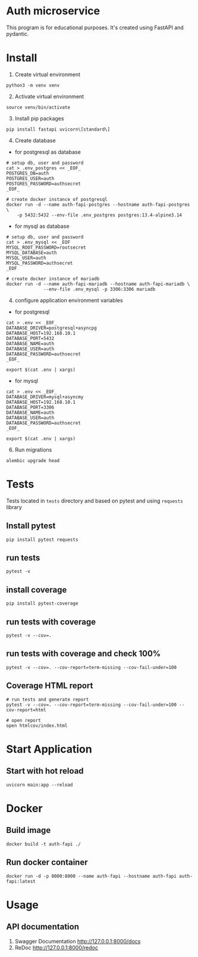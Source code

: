 # Auth microservice

This program is for educational purposes. It's created using FastAPI and pydantic.

# Install

1. Create virtual environment
```shell
python3 -m venv venv
```

2. Activate virtual environment
```shell
source venv/bin/activate
```

3. Install pip packages
```shell
pip install fastapi uvicorn\[standard\]
```

4. Create database
* for postgresql as database
```shell
# setup db, user and password
cat > .env_postgres << _EOF_
POSTGRES_DB=auth
POSTGRES_USER=auth
POSTGRES_PASSWORD=authsecret
_EOF_

# create docker instance of postgresql
docker run -d --name auth-fapi-postgres --hostname auth-fapi-postgres \
    -p 5432:5432 --env-file .env_postgres postgres:13.4-alpine3.14
```
* for mysql as database
```shell
# setup db, user and password
cat > .env_mysql << _EOF
MYSQL_ROOT_PASSWORD=rootsecret
MYSQL_DATABASE=auth
MYSQL_USER=auth
MYSQL_PASSWORD=authsecret
_EOF

# create docker instance of mariadb
docker run -d --name auth-fapi-mariadb --hostname auth-fapi-mariadb \
              --env-file .env_mysql -p 3306:3306 mariadb
```

4. configure application environment variables
* for postgresql
```shell
cat > .env << _EOF_
DATABASE_DRIVER=postgresql+asyncpg
DATABASE_HOST=192.168.10.1
DATABASE_PORT=5432
DATABASE_NAME=auth
DATABASE_USER=auth
DATABASE_PASSWORD=authsecret
_EOF_

export $(cat .env | xargs)
```
* for mysql
```shell
cat > .env << _EOF_
DATABASE_DRIVER=mysql+asyncmy
DATABASE_HOST=192.168.10.1
DATABASE_PORT=3306
DATABASE_NAME=auth
DATABASE_USER=auth
DATABASE_PASSWORD=authsecret
_EOF_

export $(cat .env | xargs)
```

6. Run migrations
```shell
alembic upgrade head
```

# Tests

Tests located in `tests` directory and based on pytest and using `requests` library

## Install pytest

```shell
pip install pytest requests
```

## run tests
```shell
pytest -v
```

## install coverage
```shell
pip install pytest-coverage
```

## run tests with coverage
```shell
pytest -v --cov=.
```
## run tests with coverage and check 100%
```shell
pytest -v --cov=. --cov-report=term-missing --cov-fail-under=100
```

## Coverage HTML report
```shell
# run tests and generate report
pytest -v --cov=. --cov-report=term-missing --cov-fail-under=100 --cov-report=html

# open report
open htmlcov/index.html 
```

# Start Application

## Start with hot reload

```shell
uvicorn main:app --reload 
```

# Docker

## Build image
```shell
docker build -t auth-fapi ./
```

## Run docker container
```shell
docker run -d -p 8000:8000 --name auth-fapi --hostname auth-fapi auth-fapi:latest 
```

# Usage

## API documentation

1. Swagger Documentation http://127.0.0.1:8000/docs
2. ReDoc http://127.0.0.1:8000/redoc